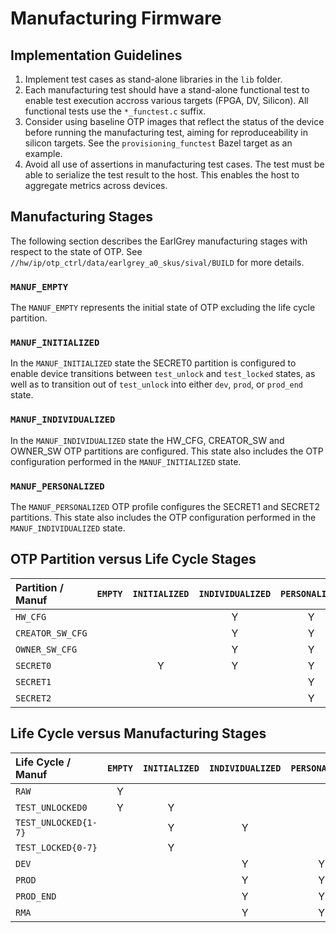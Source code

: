 # Manufacturing Firmware

## Implementation Guidelines

1. Implement test cases as stand-alone libraries in the `lib` folder.
2. Each manufacturing test should have a stand-alone functional test to enable
   test execution accross various targets (FPGA, DV, Silicon). All functional
   tests use the `*_functest.c` suffix.
3. Consider using baseline OTP images that reflect the status of the device
   before running the manufacturing test, aiming for reproduceability in
   silicon targets. See the `provisioning_functest` Bazel target as an example.
4. Avoid all use of assertions in manufacturing test cases. The test must be
   able to serialize the test result to the host. This enables the host to
   aggregate metrics across devices.

## Manufacturing Stages

The following section describes the EarlGrey manufacturing stages with respect
to the state of OTP. See `//hw/ip/otp_ctrl/data/earlgrey_a0_skus/sival/BUILD`
for more details.

### `MANUF_EMPTY`

The `MANUF_EMPTY` represents the initial state of OTP excluding the life cycle
partition.

### `MANUF_INITIALIZED`

In the `MANUF_INITIALIZED` state the SECRET0 partition is configured to enable
device transitions between `test_unlock` and `test_locked` states, as well as
to transition out of `test_unlock` into either `dev`, `prod`, or `prod_end`
state.

### `MANUF_INDIVIDUALIZED`

In the `MANUF_INDIVIDUALIZED` state the HW_CFG, CREATOR_SW and OWNER_SW OTP
partitions are configured. This state also includes the OTP configuration
performed in the `MANUF_INITIALIZED` state.

### `MANUF_PERSONALIZED`

The `MANUF_PERSONALIZED` OTP profile configures the SECRET1 and SECRET2
partitions. This state also includes the OTP configuration performed in the
`MANUF_INDIVIDUALIZED` state.

## OTP Partition versus Life Cycle Stages

Partition / Manuf | `EMPTY` | `INITIALIZED` | `INDIVIDUALIZED` | `PERSONALIZED`
:-----------------|:-------:|:-------------:|:----------------:|:--------------:
`HW_CFG`          |         |               | Y                | Y
`CREATOR_SW_CFG`  |         |               | Y                | Y
`OWNER_SW_CFG`    |         |               | Y                | Y
`SECRET0`         |         | Y             | Y                | Y
`SECRET1`         |         |               |                  | Y
`SECRET2`         |         |               |                  | Y

## Life Cycle versus Manufacturing Stages

Life Cycle / Manuf   | `EMPTY` | `INITIALIZED` | `INDIVIDUALIZED` | `PERSONALIZED`
:--------------------|:-------:|:-------------:|:----------------:|:--------------:
`RAW`                | Y       |               |                  |
`TEST_UNLOCKED0`     | Y       | Y             |                  |
`TEST_UNLOCKED{1-7}` |         | Y             | Y                |
`TEST_LOCKED{0-7}`   |         | Y             |                  |
`DEV`                |         |               | Y                | Y
`PROD`               |         |               | Y                | Y
`PROD_END`           |         |               | Y                | Y
`RMA`                |         |               | Y                | Y
